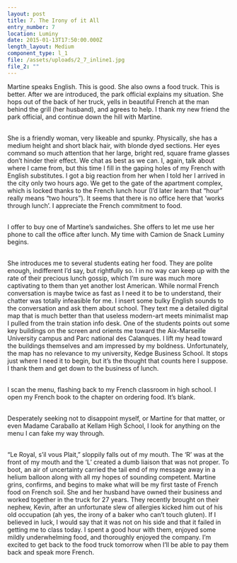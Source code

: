 ```yaml
---
layout: post
title: 7. The Irony of it All
entry_number: 7
location: Luminy
date: 2015-01-13T17:50:00.000Z
length_layout: Medium
component_type: l_1
file: /assets/uploads/2_7_inline1.jpg
file_2: ""
---
```

Martine speaks English. This is good. <a>She also owns a food truck.</a> This is better. After we are introduced, the park official explains my situation. She hops out of the back of her truck, yells in beautiful French at the man behind the grill (her husband), and agrees to help. I thank my new friend the park official, and continue down the hill with Martine. 

\
She is a friendly woman, very likeable and spunky. Physically, she has a medium height and short black hair, with blonde dyed sections. Her eyes command so much attention that her large, bright red, square frame glasses don’t hinder their effect. We chat as best as we can. I, again, talk about where I came from, but this time I fill in the gaping holes of my French with English substitutes. I got a big reaction from her when I told her I arrived in the city only two hours ago. We get to the gate of the apartment complex, which is locked thanks to the French lunch hour (I’d later learn that “hour” really means “two hours”). It seems that there is no office here that ‘works through lunch’. I appreciate the French commitment to food. 

\
I offer to buy one of Martine’s sandwiches. She offers to let me use her phone to call the office after lunch. My time with Camion de Snack Luminy begins. 

\
 <a>She introduces me to several students eating her food. </a> They are polite enough, indifferent I’d say, but rightfully so. I in no way can keep up with the rate of their precious lunch gossip, which I’m sure was much more captivating to them than yet another lost American. While normal French conversation is maybe twice as fast as I need it to be to understand, their chatter was totally infeasible for me. I insert some bulky English sounds to the conversation and ask them about school. They text me a detailed digital map that is much better than that useless modern-art meets minimalist map I pulled from the train station info desk. One of the students points out some key buildings on the screen and orients me toward the Aix-Marseille University campus and Parc national des Calanques. I lift my head toward the buildings themselves and am impressed by my boldness. Unfortunately, the map has no relevance to my university, Kedge Business School. It stops just where I need it to begin, but it’s the thought that counts here I suppose. I thank them and get down to the business of lunch. 

\
I scan the menu, flashing back to my French classroom in high school. I open my French book to the chapter on ordering food. It’s blank. 

\
Desperately seeking not to disappoint myself, or Martine for that matter, or even Madame Caraballo at Kellam High School, I look for anything on the menu I can fake my way through.

\
“Le Royal, s’il vous Plait,” sloppily falls out of my mouth. The ‘R’ was at the front of my mouth and the ‘L’ created a dumb liaison that was not proper. To boot, an air of uncertainty carried the tail end of my message away in a helium balloon along with all my hopes of sounding competent. Martine grins, confirms, and begins to make what will be my first taste of French food on French soil. 
She and her husband have owned their business and worked together in the truck for 27 years. They recently brought on their nephew, Kevin, after an unfortunate slew of allergies kicked him out of his old occupation (ah yes, the irony of a baker who can’t touch gluten). If I believed in luck, I would say that it was not on his side and that it failed in getting me to class today. I spent a good hour with them, enjoyed some mildly underwhelming food, and thoroughly enjoyed the company. I’m excited to get back to the food truck tomorrow when I’ll be able to pay them back and speak more French. 
